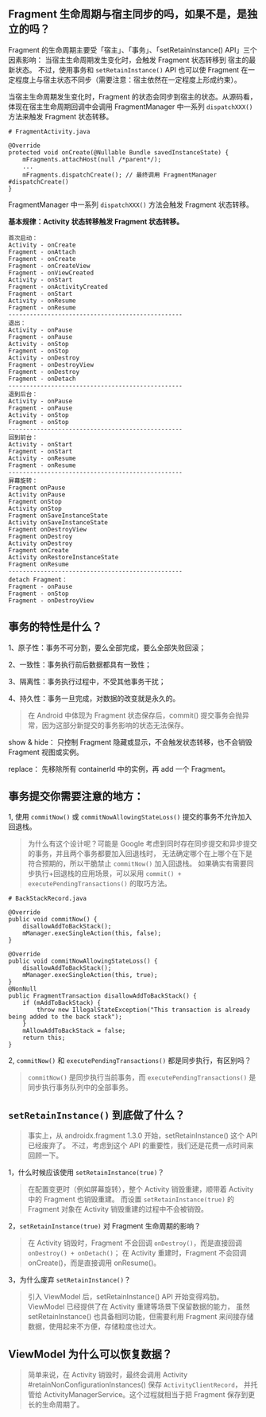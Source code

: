 ## Fragment 生命周期与宿主同步的吗，如果不是，是独立的吗？

Fragment 的生命周期主要受「宿主」、「事务」、「setRetainInstance() API」三个因素影响：
当宿主生命周期发生变化时，会触发 Fragment 状态转移到 宿主的最新状态。
不过，使用事务和 `setRetainInstance()` API 也可以使 Fragment 在一定程度上与宿主状态不同步（需要注意：宿主依然在一定程度上形成约束）。

当宿主生命周期发生变化时，Fragment 的状态会同步到宿主的状态。从源码看，体现在宿主生命周期回调中会调用 FragmentManager 中一系列 `dispatchXXX()` 
方法来触发 Fragment 状态转移。

```
# FragmentActivity.java

@Override
protected void onCreate(@Nullable Bundle savedInstanceState) {
    mFragments.attachHost(null /*parent*/);
    ...
    mFragments.dispatchCreate(); // 最终调用 FragmentManager #dispatchCreate()
}
```

FragmentManager 中一系列 `dispatchXXX()` 方法会触发 Fragment 状态转移。

**基本规律：Activity 状态转移触发 Fragment 状态转移。**

```
首次启动：
Activity - onCreate
Fragment - onAttach
Fragment - onCreate
Fragment - onCreateView
Fragment - onViewCreated
Activity - onStart
Fragment - onActivityCreated
Fragment - onStart
Activity - onResume
Fragment - onResume
-------------------------------------------------
退出：
Activity - onPause
Fragment - onPause
Activity - onStop
Fragment - onStop
Activity - onDestroy
Fragment - onDestroyView
Fragment - onDestroy
Fragment - onDetach
-------------------------------------------------
退到后台：
Activity - onPause
Fragment - onPause
Activity - onStop
Fragment - onStop
-------------------------------------------------
回到前台：
Activity - onStart
Fragment - onStart
Activity - onResume
Fragment - onResume
-------------------------------------------------
屏幕旋转：
Fragment onPause
Activity onPause
Fragment onStop
Activity onStop
Fragment onSaveInstanceState
Activity onSaveInstanceState
Fragment onDestroyView
Fragment onDestroy
Activity onDestroy
Fragment onCreate
Activity onRestoreInstanceState
Fragment onResume
-------------------------------------------------
detach Fragment：
Fragment - onPause
Fragment - onStop
Fragment - onDestroyView
```

## 事务的特性是什么？

1、原子性：事务不可分割，要么全部完成，要么全部失败回滚；

2、一致性：事务执行前后数据都具有一致性；

3、隔离性：事务执行过程中，不受其他事务干扰；

4、持久性：事务一旦完成，对数据的改变就是永久的。
>在 Android 中体现为 Fragment 状态保存后，commit() 提交事务会抛异常，因为这部分新提交的事务影响的状态无法保存。

show & hide： 只控制 Fragment 隐藏或显示，不会触发状态转移，也不会销毁 Fragment 视图或实例。

replace： 先移除所有 containerId 中的实例，再 add 一个 Fragment。

## 事务提交你需要注意的地方：

1, 使用 `commitNow()` 或 `commitNowAllowingStateLoss()` 提交的事务不允许加入回退栈。

>为什么有这个设计呢？可能是 Google 考虑到同时存在同步提交和异步提交的事务，并且两个事务都要加入回退栈时，
无法确定哪个在上哪个在下是符合预期的，所以干脆禁止 `commitNow()` 加入回退栈。
如果确实有需要同步执行+回退栈的应用场景，可以采用 `commit() + executePendingTransactions()` 的取巧方法。

```
# BackStackRecord.java

@Override
public void commitNow() {
    disallowAddToBackStack();
    mManager.execSingleAction(this, false);
}

@Override
public void commitNowAllowingStateLoss() {
    disallowAddToBackStack();
    mManager.execSingleAction(this, true);
}
@NonNull
public FragmentTransaction disallowAddToBackStack() {
    if (mAddToBackStack) {
        throw new IllegalStateException("This transaction is already being added to the back stack");
    }
    mAllowAddToBackStack = false;
    return this;
} 
```

2, `commitNow()` 和 `executePendingTransactions()` 都是同步执行，有区别吗？

>`commitNow()` 是同步执行当前事务，而 `executePendingTransactions()` 是同步执行事务队列中的全部事务。

## `setRetainInstance()` 到底做了什么？

>事实上，从 androidx.fragment 1.3.0 开始，setRetainInstance() 这个 API 已经废弃了。
不过，考虑到这个 API 的重要性，我们还是花费一点时间来回顾一下。

1，什么时候应该使用 `setRetainInstance(true)`？

>在配置变更时（例如屏幕旋转），整个 Activity 销毁重建，顺带着 Activity 中的 Fragment 也销毁重建。
而设置 `setRetainInstance(true)` 的 Fragment 对象在 Activity 销毁重建的过程中不会被销毁。

2，`setRetainInstance(true)` 对 Fragment 生命周期的影响？

>在 Activity 销毁时，Fragment 不会回调 `onDestroy()`，而是直接回调 `onDestroy() + onDetach()`；
在 Activity 重建时，Fragment 不会回调 onCreate()，而是直接调用 onResume()。

3，为什么废弃 `setRetainInstance()`？

>引入 ViewModel 后，setRetainInstance() API 开始变得鸡肋。
ViewModel 已经提供了在 Activity 重建等场景下保留数据的能力，
虽然 setRetainInstance() 也具备相同功能，但需要利用 Fragment 来间接存储数据，使用起来不方便，存储粒度也过大。

## ViewModel 为什么可以恢复数据？

>简单来说，在 Activity 销毁时，最终会调用 Activity #retainNonConfigurationInstances() 保存 `ActivityClientRecord`，
并托管给 ActivityManagerService。这个过程就相当于把 Fragment 保存到更长的生命周期了。











































